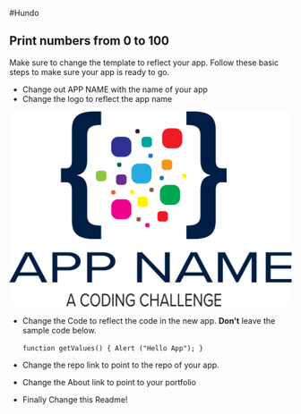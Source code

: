 #Hundo
 ## Print numbers from 0 to 100

Make sure to change the template to reflect your app. Follow these basic steps to make sure your app is ready to go. 

 - Change out APP NAME with the name of your app
 - Change the logo to reflect the app name

 ![Tux, the Linux mascot](/img/APPNAMELogo.svg
 )

 - Change the Code to reflect the code in the new app. **Don't** leave the sample code below.

     `function getValues() {
            Alert ("Hello App");
        }
        `
- Change the repo link to point to the repo of your app.

- Change the About link to point to your portfolio

- Finally Change this Readme!

